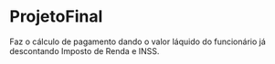 # ProjetoFinal 
Faz o cálculo de pagamento dando o valor láquido do funcionário já descontando Imposto de Renda e INSS.

